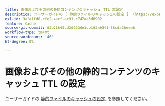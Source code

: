 ```yaml
---
title: 画像およびその他の静的コンテンツのキャッシュ TTL の設定
description: ユーザーガイドの [ 静的ファイルのキャッシュの設定 ] （https://experienceleague.adobe.com/docs/commerce-cloud-service/user-guide/configure/app/set-cache.html?lang=ja）を参照してください。
exl-id: 3afa1fd8-cfe2-4acf-ac91-c747aa3d6902
feature: Cache
source-git-commit: 83b21845cd306336e1cb193a9541478c8a38eea8
workflow-type: tm+mt
source-wordcount: '46'
ht-degree: 0%

---
```


# 画像およびその他の静的コンテンツのキャッシュ TTL の設定

ユーザーガイドの [&#x200B; 静的ファイルのキャッシュの設定 &#x200B;](https://experienceleague.adobe.com/docs/commerce-cloud-service/user-guide/configure/app/set-cache.html?lang=ja) を参照してください。

